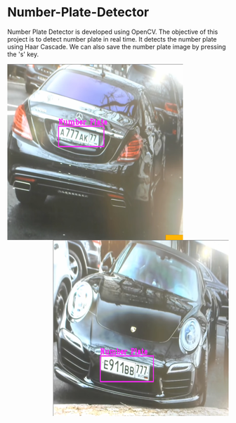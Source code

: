 # Number-Plate-Detector
Number Plate Detector is developed using OpenCV. The objective of this project is to detect number plate in real time. It detects the number plate using Haar Cascade. We can also save the number plate image by pressing the 's' key.

<img src="https://github.com/Amlend/Number-Plate-Detector/blob/main/Resources/screenshots/screenshot%202.png" width="400" height="400" align="left"> <img src="https://github.com/Amlend/Number-Plate-Detector/blob/main/Resources/screenshots/screenshot%203.png" width="400" height="400" align="right">
